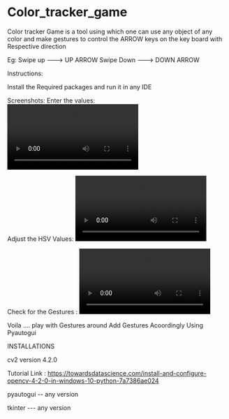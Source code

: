 # Color_tracker_game

Color tracker Game is a tool using which one can use any object of any color and make gestures to control the ARROW keys on the key board with Respective direction

Eg:
Swipe up   ---> UP ARROW
Swipe Down ---> DOWN ARROW

Instructions:

Install the Required packages and run it in any IDE




Screenshots:
Enter the values:
![alt text](https://github.com/saikiran96/Color_tracker_game/blob/main/Media/Values_index.mp4)


Adjust the HSV Values:
![alt text]( https://github.com/saikiran96/Color_tracker_game/blob/main/Media/Fine_Tuning.mp4)


Check for the Gestures :
![alt text](https://github.com/saikiran96/Color_tracker_game/blob/main/Media/Final.mp4)



Voila ....
play with Gestures around Add Gestures Acoordingly Using Pyautogui


INSTALLATIONS

cv2  version 4.2.0

Tutorial Link : https://towardsdatascience.com/install-and-configure-opencv-4-2-0-in-windows-10-python-7a7386ae024

pyautogui -- any version

tkinter  --- any version
